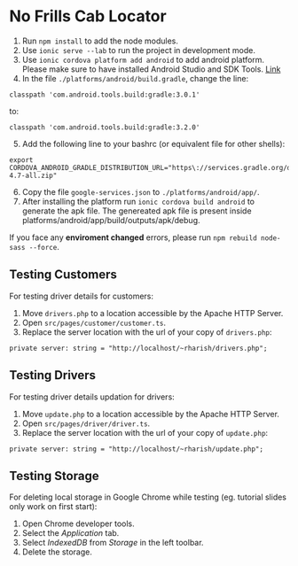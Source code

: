 # No Frills Cab Locator

1. Run `npm install` to add the node modules.
2. Use `ionic serve --lab` to run the project in development mode.
3. Use `ionic cordova platform add android` to add android platform. Please make sure to have installed Android Studio and   SDK Tools. [Link](https://developer.android.com/studio/intro/update)
4. In the file `./platforms/android/build.gradle`, change the line:
  ```
  classpath 'com.android.tools.build:gradle:3.0.1'
  ```
  to:
  ```
  classpath 'com.android.tools.build:gradle:3.2.0'
  ```
5. Add the following line to your bashrc (or equivalent file for other shells):
  ```
  export CORDOVA_ANDROID_GRADLE_DISTRIBUTION_URL="https\://services.gradle.org/distributions/gradle-4.7-all.zip"
  ```
6. Copy the file `google-services.json` to `./platforms/android/app/`.
7. After installing the platform run `ionic cordova build android` to generate the apk file. The genereated apk file is present inside platforms/android/app/build/outputs/apk/debug.

If you face any **enviroment changed** errors, please run ```npm rebuild node-sass --force```.

## Testing Customers
For testing driver details for customers:
1. Move `drivers.php` to a location accessible by the Apache HTTP Server.
2. Open `src/pages/customer/customer.ts`.
3. Replace the server location with the url of your copy of `drivers.php`:
  ```
  private server: string = "http://localhost/~rharish/drivers.php";
  ```

## Testing Drivers
For testing driver details updation for drivers:
1. Move `update.php` to a location accessible by the Apache HTTP Server.
2. Open `src/pages/driver/driver.ts`.
3. Replace the server location with the url of your copy of `update.php`:
  ```
  private server: string = "http://localhost/~rharish/update.php";
  ```

## Testing Storage
For deleting local storage in Google Chrome while testing (eg. tutorial slides only work on first start):
1. Open Chrome developer tools.
2. Select the *Application* tab.
3. Select *IndexedDB* from *Storage* in the left toolbar.
4. Delete the storage.
